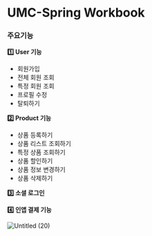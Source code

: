 # UMC-Spring Workbook

### 주요기능
**1️⃣ User 기능**
- 회원가입
- 전체 회원 조회
- 특정 회원 조회
- 프로필 수정
- 탈퇴하기

**2️⃣ Product 기능**
- 상품 등록하기
- 상품 리스트 조회하기
- 특정 상품 조회하기
- 상품 할인하기
- 상품 정보 변경하기
- 상품 삭제하기

**3️⃣ 소셜 로그인**

**4️⃣ 인앱 결제 기능**


![Untitled (20)](https://github.com/Suanna01/UMC-Spring/assets/86403488/7aedcb7d-b17d-4f4e-9a9e-8f7133cf97ac)
